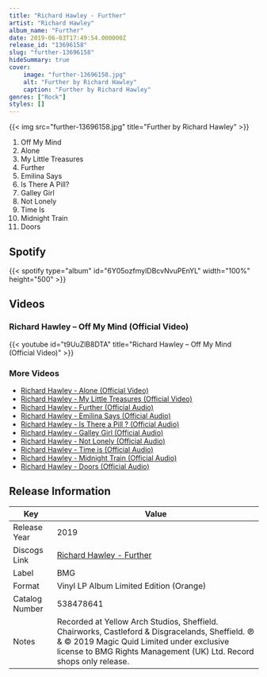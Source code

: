 ```yaml
---
title: "Richard Hawley - Further"
artist: "Richard Hawley"
album_name: "Further"
date: 2019-06-03T17:49:54.000000Z
release_id: "13696158"
slug: "further-13696158"
hideSummary: true
cover:
    image: "further-13696158.jpg"
    alt: "Further by Richard Hawley"
    caption: "Further by Richard Hawley"
genres: ["Rock"]
styles: []
---
```


{{< img src="further-13696158.jpg" title="Further by Richard Hawley" >}}

<!-- section break -->

1. Off My Mind
2. Alone
3. My Little Treasures
4. Further
5. Emilina Says
6. Is There A Pill?
7. Galley Girl
8. Not Lonely
9. Time Is
10. Midnight Train
11. Doors

<!-- section break -->


## Spotify
{{< spotify type="album" id="6Y05ozfmylDBcvNvuPEnYL" width="100%" height="500" >}}



## Videos
### Richard Hawley – Off My Mind (Official Video)
{{< youtube id="t9UuZlB8DTA" title="Richard Hawley – Off My Mind (Official Video)" >}}<br>

### More Videos

- [Richard Hawley - Alone (Official Video)](https://www.youtube.com/watch?v=Lwj6SjKBweU)
- [Richard Hawley - My Little Treasures (Official Video)](https://www.youtube.com/watch?v=BhLAO-x5lOw)
- [Richard Hawley - Further (Official Audio)](https://www.youtube.com/watch?v=HL52vxONCcM)
- [Richard Hawley - Emilina Says (Official Audio)](https://www.youtube.com/watch?v=T36rAgvpCeY)
- [Richard Hawley - Is There a Pill ? (Official Audio)](https://www.youtube.com/watch?v=7i4uaf9wDfo)
- [Richard Hawley - Galley Girl (Official Audio)](https://www.youtube.com/watch?v=MvfdQziLE2s)
- [Richard Hawley - Not Lonely (Official Audio)](https://www.youtube.com/watch?v=ky9VuBMsZTg)
- [Richard Hawley - Time is (Official Audio)](https://www.youtube.com/watch?v=v4ns8RkhaN8)
- [Richard Hawley - Midnight Train (Official Audio)](https://www.youtube.com/watch?v=dkjPhETiYD4)
- [Richard Hawley - Doors (Official Audio)](https://www.youtube.com/watch?v=skmPXHhwlJ8)


## Release Information
|  Key           | Value                                                |
| ---------------| ---------------------------------------------------- |
| Release Year   | 2019                                   |
| Discogs Link   | [Richard Hawley - Further](https://www.discogs.com/release/13696158-Richard-Hawley-Further) |
| Label          | BMG |
| Format         | Vinyl LP Album Limited Edition (Orange) |
| Catalog Number | 538478641 |
| Notes | Recorded at Yellow Arch Studios, Sheffield. Chairworks, Castleford & Disgracelands, Sheffield.  ℗ & © 2019 Magic Quid Limited under exclusive license to BMG Rights Management (UK) Ltd.    Record shops only release.  |